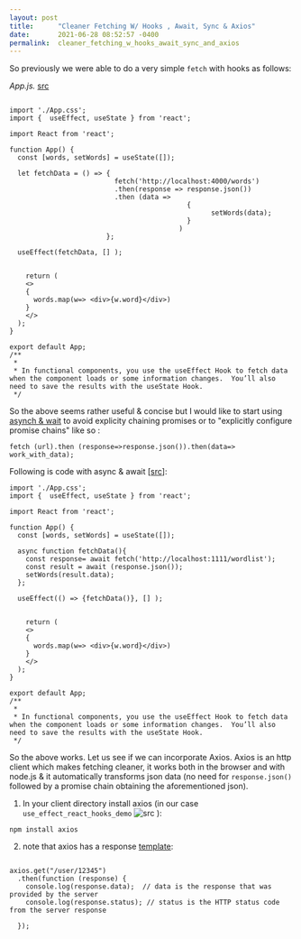 ```yaml
---
layout: post
title:      "Cleaner Fetching W/ Hooks , Await, Sync & Axios"
date:       2021-06-28 08:52:57 -0400
permalink:  cleaner_fetching_w_hooks_await_sync_and_axios
---
```



So previously we were able to do a very simple `fetch` with hooks as follows:

*App.js.* [src](https://github.com/mrarthurwhite/fetch_hooks_react_demo)
```

import './App.css';
import {  useEffect, useState } from 'react';

import React from 'react';

function App() {
  const [words, setWords] = useState([]);

  let fetchData = () => {
                          fetch('http://localhost:4000/words')
                          .then(response => response.json())
                          .then (data =>
                                            {
                                                  setWords(data);
                                            } 
                                          )
                        };

  useEffect(fetchData, [] );


    return (
    <>
    {
      words.map(w=> <div>{w.word}</div>)
    }
    </>
  );
}

export default App;
/**
 *
 * In functional components, you use the useEffect Hook to fetch data when the component loads or some information changes.  You’ll also need to save the results with the useState Hook.   
 */
```

So the above seems rather useful & concise but I would like to start using[ asynch & wait](https://developer.mozilla.org/en-US/docs/Web/JavaScript/Reference/Statements/async_function) to avoid explicity chaining promises or to "explicitly configure promise chains" like so : 

`fetch (url).then (response=>response.json()).then(data=> work_with_data);`

Following is code with async & await [[src](https://github.com/mrarthurwhite/use_effect_react_hooks_demo/blob/master/use_effect_initial_demo/src/App.js)]: 

```
import './App.css';
import {  useEffect, useState } from 'react';

import React from 'react';

function App() {
  const [words, setWords] = useState([]);

  async function fetchData(){
    const response= await fetch('http://localhost:1111/wordlist');
    const result = await (response.json());
    setWords(result.data);
  };

  useEffect(() => {fetchData()}, [] );


    return (
    <>
    {
      words.map(w=> <div>{w.word}</div>)
    }
    </>
  );
}

export default App;
/**
 *
 * In functional components, you use the useEffect Hook to fetch data when the component loads or some information changes.  You’ll also need to save the results with the useState Hook.   
 */
```

So the above works. Let us see if we can incorporate Axios. Axios is an http client which makes fetching cleaner, it works both in the browser and with node.js & it automatically transforms json data (no need for `response.json()` followed by a promise chain obtaining the aforementioned json).

1. In your client directory install axios (in our case `use_effect_react_hooks_demo` ![src](https://github.com/mrarthurwhite/use_effect_react_hooks_demo/tree/master/use_effect_initial_demo) ):

`npm install axios`

2. note that axios has a response [template](https://axios-http.com/docs/res_schema):

```

axios.get("/user/12345")
  .then(function (response) {
    console.log(response.data);  // data is the response that was provided by the server
    console.log(response.status); // status is the HTTP status code from the server response

  });
	
```


